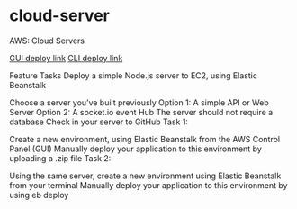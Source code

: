 # cloud-server
AWS: Cloud Servers

[GUI deploy link](f)
[CLI deploy link](f)

Feature Tasks
Deploy a simple Node.js server to EC2, using Elastic Beanstalk

Choose a server you’ve built previously
Option 1: A simple API or Web Server
Option 2: A socket.io event Hub
The server should not require a database
Check in your server to GitHub
Task 1:

Create a new environment, using Elastic Beanstalk from the AWS Control Panel (GUI)
Manually deploy your application to this environment by uploading a .zip file
Task 2:

Using the same server, create a new environment using Elastic Beanstalk from your terminal
Manually deploy your application to this environment by using eb deploy
